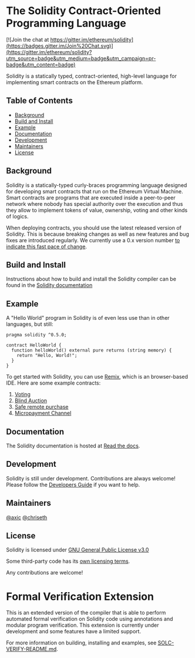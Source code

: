 # The Solidity Contract-Oriented Programming Language
[![Join the chat at https://gitter.im/ethereum/solidity](https://badges.gitter.im/Join%20Chat.svg)](https://gitter.im/ethereum/solidity?utm_source=badge&utm_medium=badge&utm_campaign=pr-badge&utm_content=badge)

Solidity is a statically typed, contract-oriented, high-level language for implementing smart contracts on the Ethereum platform.

## Table of Contents

- [Background](#background)
- [Build and Install](#build-and-install)
- [Example](#example)
- [Documentation](#documentation)
- [Development](#development)
- [Maintainers](#maintainers)
- [License](#license)

## Background

Solidity is a statically-typed curly-braces programming language designed for developing smart contracts
that run on the Ethereum Virtual Machine. Smart contracts are programs that are executed inside a peer-to-peer
network where nobody has special authority over the execution and thus they allow to implement tokens of value,
ownership, voting and other kinds of logics.

When deploying contracts, you should use the latest released version of Solidity. This is because breaking changes as well as new features and bug fixes are introduced regularly. We currently use a 0.x version number [to indicate this fast pace of change](https://semver.org/#spec-item-4).

## Build and Install

Instructions about how to build and install the Solidity compiler can be found in the [Solidity documentation](https://solidity.readthedocs.io/en/latest/installing-solidity.html#building-from-source)


## Example

A "Hello World" program in Solidity is of even less use than in other languages, but still:

```
pragma solidity ^0.5.0;

contract HelloWorld {
  function helloWorld() external pure returns (string memory) {
    return "Hello, World!";
  }
}
```

To get started with Solidity, you can use [Remix](https://remix.ethereum.org/), which is an
browser-based IDE. Here are some example contracts:

1. [Voting](https://solidity.readthedocs.io/en/v0.4.24/solidity-by-example.html#voting)
2. [Blind Auction](https://solidity.readthedocs.io/en/v0.4.24/solidity-by-example.html#blind-auction)
3. [Safe remote purchase](https://solidity.readthedocs.io/en/v0.4.24/solidity-by-example.html#safe-remote-purchase)
4. [Micropayment Channel](https://solidity.readthedocs.io/en/v0.4.24/solidity-by-example.html#micropayment-channel)

## Documentation

The Solidity documentation is hosted at [Read the docs](https://solidity.readthedocs.io).

## Development

Solidity is still under development. Contributions are always welcome!
Please follow the
[Developers Guide](https://solidity.readthedocs.io/en/latest/contributing.html)
if you want to help.

## Maintainers
[@axic](https://github.com/axic)
[@chriseth](https://github.com/chriseth)

## License
Solidity is licensed under [GNU General Public License v3.0](LICENSE.txt)

Some third-party code has its [own licensing terms](cmake/templates/license.h.in).

Any contributions are welcome!

# Formal Verification Extension

This is an extended version of the compiler that is able to perform automated formal verification on Solidity code using annotations and modular program verification. This extension is currently under development and some features have a limited support.

For more information on building, installing and examples, see [SOLC-VERIFY-README.md](SOLC-VERIFY-README.md).
